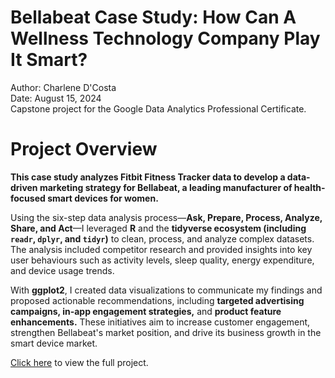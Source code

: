 # Bellabeat Case Study: How Can A Wellness Technology Company Play It Smart?
Author: Charlene D'Costa <br />
Date: August 15, 2024 <br />
Capstone project for the Google Data Analytics Professional Certificate. <br />

# Project Overview 

**This case study analyzes Fitbit Fitness Tracker data to develop a data-driven marketing strategy for Bellabeat, a leading manufacturer of health-focused smart devices for women.**

Using the six-step data analysis process—**Ask, Prepare, Process, Analyze, Share, and Act**—I leveraged **R** and the **tidyverse ecosystem (including `readr`, `dplyr`, and `tidyr`)** to clean, process, and analyze complex datasets. The analysis included competitor research and provided insights into key user behaviours such as activity levels, sleep quality, energy expenditure, and device usage trends.

With **ggplot2**, I created data visualizations to communicate my findings and proposed actionable recommendations, including **targeted advertising campaigns, in-app engagement strategies,** and **product feature enhancements.** These initiatives aim to increase customer engagement, strengthen Bellabeat's market position, and drive its business growth in the smart device market.

[Click here](https://dcostachar.github.io/bellabeat-case-study/) to view the full project.


